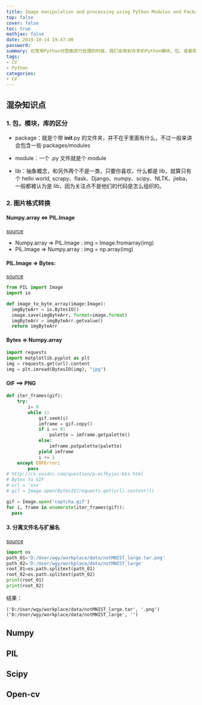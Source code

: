 ```yaml
---
title: Image manipulation and processing using Python Modules and Packages
top: false
cover: false
toc: true
mathjax: false
date: 2019-10-14 19:47:00
password:
summary: 在使用Python对图像进行处理的时候，我们会用到许多的Python模块、包、或者库， 本文特此总结，用到啥，记录一下
tags:
- CV
- Python
categories:
- CV
---
```


## 混杂知识点

### 1. 包，模块，库的区分

- package：就是个带 __init__.py 的文件夹，并不在乎里面有什么，不过一般来讲会包含一些 packages/modules

- module：一个 .py 文件就是个 module

- lib：抽象概念，和另外两个不是一类，只要你喜欢，什么都是 lib，就算只有个 hello world, scrapy、flask、Django、numpy、scipy、NLTK、jieba，一般都被认为是 lib，因为关注点不是他们的代码是怎么组织的。

### 2. 图片格式转换

#### Numpy.array <=> PIL.Image

[source](https://blog.csdn.net/liuweizj12/article/details/80221537)

- Numpy.array => PIL.Image : img = Image.fromarray(img)
- PIL.Image => Numpy.array : img = np.array(img)


#### PIL.Image => Bytes:
[source](https://stackoverflow.com/a/56055505/12214101)
```python
from PIL import Image
import io

def image_to_byte_array(image:Image):
  imgByteArr = io.BytesIO()
  image.save(imgByteArr, format=image.format)
  imgByteArr = imgByteArr.getvalue()
  return imgByteArr
```

#### Bytes => Numpy.array

```python
import requests
import matplotlib.pyplot as plt
img = requests.get(url).content
img = plt.imread(BytesIO(img), "jpg")
```

#### GIF ==> PNG

```python
def iter_frames(gif):
    try:
        i= 0
        while 1:
            gif.seek(i)
            imframe = gif.copy()
            if i == 0:
                palette = imframe.getpalette()
            else:
                imframe.putpalette(palette)
            yield imframe
            i += 1
    except EOFError:
        pass
# http://cn.voidcc.com/question/p-ecfkyjoi-bks.html
# Bytes to GIF
# url = 'xxx'
# gif = Image.open(BytesIO(requests.get(url).content)))

gif = Image.open('captcha.gif')
for i, frame in enumerate(iter_frames(gif)):
  pass
```

#### 3. 分离文件名与扩展名

[source](https://blog.csdn.net/u011509971/article/details/70244688)

```python
import os
path_01='D:/User/wgy/workplace/data/notMNIST_large.tar.png'
path_02='D:/User/wgy/workplace/data/notMNIST_large'
root_01=os.path.splitext(path_01)
root_02=os.path.splitext(path_02)
print(root_01)
print(root_02)
```

结果：
```
('D:/User/wgy/workplace/data/notMNIST_large.tar', '.png')
('D:/User/wgy/workplace/data/notMNIST_large', '')
```


## Numpy

## PIL

## Scipy

## Open-cv
